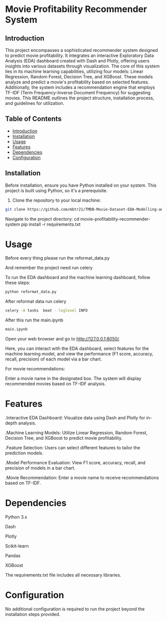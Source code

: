 # Movie Profitability Recommender System

## Introduction

This project encompasses a sophisticated recommender system designed to predict movie profitability. It integrates an interactive Exploratory Data Analysis (EDA) dashboard created with Dash and Plotly, offering users insights into various datasets through visualization. The core of this system lies in its machine learning capabilities, utilizing four models: Linear Regression, Random Forest, Decision Tree, and XGBoost. These models analyze and predict a movie's profitability based on selected features. Additionally, the system includes a recommendation engine that employs TF-IDF (Term Frequency-Inverse Document Frequency) for suggesting movies. This README outlines the project structure, installation process, and guidelines for utilization.

## Table of Contents

- [Introduction](#introduction)
- [Installation](#installation)
- [Usage](#usage)
- [Features](#features)
- [Dependencies](#dependencies)
- [Configuration](#configuration)


## Installation

Before installation, ensure you have Python installed on your system. This project is built using Python, so it's a prerequisite.

1. Clone the repository to your local machine:

```bash
git clone https://github.com/mbtr21/TMDB-Movie-Dataset-EDA-Modelling-and-Recommender-System.git
``` 
Navigate to the project directory:
cd movie-profitability-recommender-system
pip install -r requirements.txt

# Usage
Before every thing please run the reformat_data.py

And remember the project need run celery

To run the EDA dashboard and the machine learning dashboard, follow these steps:
```bash
python reformat_data.py
```
After reformat  data
run celery 
```bash
celery -A tasks  beat --loglevel INFO
```
After this run the main.ipynb
```bash
main.ipynb
```
Open your web browser and go to http://127.0.0.1:8050/.

Here, you can interact with the EDA dashboard, select features for the machine learning model, and view the performance (F1 score, accuracy, recall, precision) of each model via a bar chart.

For movie recommendations:

Enter a movie name in the designated box.
The system will display recommended movies based on TF-IDF analysis.

# Features
.Interactive EDA Dashboard: Visualize data using Dash and Plotly for in-depth analysis.

.Machine Learning Models: Utilize Linear Regression, Random Forest, Decision Tree, and XGBoost to predict movie profitability.

.Feature Selection: Users can select different features to tailor the prediction models.

.Model Performance Evaluation: View F1 score, accuracy, recall, and precision of models in a bar chart.

.Movie Recommendation: Enter a movie name to receive recommendations based on TF-IDF.

# Dependencies
Python 3.x

Dash

Plotly

Scikit-learn

Pandas

XGBoost

The requirements.txt file includes all necessary libraries.

# Configuration
No additional configuration is required to run the project beyond the installation steps provided.